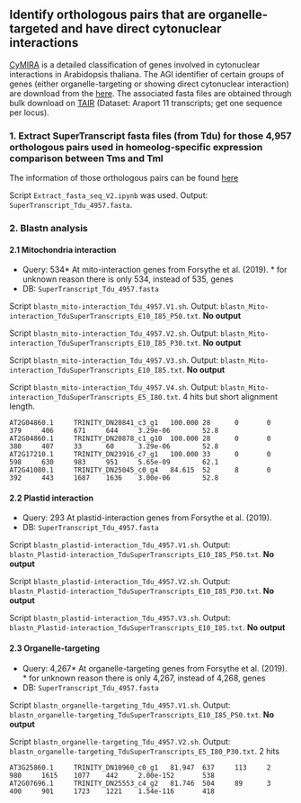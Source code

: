 ## Identify orthologous pairs that are organelle-targeted and have direct cytonuclear interactions

[CyMIRA](http://cymira.colostate.edu/) is a detailed classification of genes involved in cytonuclear interactions in Arabidopsis thaliana. The AGI identifier of certain groups of genes (either organelle-targeting or showing direct cytonuclear interaction) are download from the [here](http://cymira.colostate.edu/). The associated fasta files are obtained through bulk download on [TAIR](https://www.arabidopsis.org/tools/bulk/sequences/index.jsp) (Dataset: Araport 11 transcripts; get one sequence per locus).

### 1. Extract SuperTranscript fasta files (from Tdu) for those 4,957 orthologous pairs used in homeolog-specific expression comparison between Tms and Tml

The information of those orthologous pairs can be found [here](https://github.com/GatorShan/Tragopogon-Inflorescence-RNA-seq-Analysis/tree/master/Polyploid_alignment/Homeolog-specific-expression_Tms-Tml_Compare)

Script `Extract_fasta_seq_V2.ipynb` was used. Output: `SuperTranscript_Tdu_4957.fasta`.

### 2. Blastn analysis
#### 2.1 Mitochondria interaction

  - Query: 534* At mito-interaction genes from Forsythe et al. (2019). * for unknown reason there is only 534, instead of 535, genes
  - DB: `SuperTranscript_Tdu_4957.fasta`

Script `blastn_mito-interaction_Tdu_4957.V1.sh`. Output: `blastn_Mito-interaction_TduSuperTranscripts_E10_I85_P50.txt`. **No output**

Script `blastn_mito-interaction_Tdu_4957.V2.sh`. Output: `blastn_Mito-interaction_TduSuperTranscripts_E10_I85_P30.txt`. **No output**

Script `blastn_mito-interaction_Tdu_4957.V3.sh`. Output: `blastn_Mito-interaction_TduSuperTranscripts_E10_I85.txt`. **No output**

Script `blastn_mito-interaction_Tdu_4957.V4.sh`. Output: `blastn_Mito-interaction_TduSuperTranscripts_E5_I80.txt`. 4 hits but short alignment length.
```
AT2G04860.1     TRINITY_DN20841_c3_g1   100.000 28      0       0       379     406     671     644     3.29e-06        52.8
AT2G04860.1     TRINITY_DN20878_c1_g10  100.000 28      0       0       380     407     33      60      3.29e-06        52.8
AT2G17210.1     TRINITY_DN23916_c7_g1   100.000 33      0       0       598     630     983     951     5.65e-09        62.1
AT2G41080.1     TRINITY_DN25045_c0_g4   84.615  52      8       0       392     443     1687    1636    3.00e-06        52.8
```

#### 2.2 Plastid interaction

  - Query: 293 At plastid-interaction genes from Forsythe et al. (2019).
  - DB: `SuperTranscript_Tdu_4957.fasta`

Script `blastn_plastid-interaction_Tdu_4957.V1.sh`. Output: `blastn_Plastid-interaction_TduSuperTranscripts_E10_I85_P50.txt`. **No output**

Script `blastn_plastid-interaction_Tdu_4957.V2.sh`. Output: `blastn_Plastid-interaction_TduSuperTranscripts_E10_I85_P30.txt`. **No output**

Script `blastn_plastid-interaction_Tdu_4957.V3.sh`. Output: `blastn_Plastid-interaction_TduSuperTranscripts_E10_I85.txt`. **No output**

#### 2.3 Organelle-targeting

  - Query: 4,267* At organelle-targeting genes from Forsythe et al. (2019). * for unknown reason there is only 4,267, instead of 4,268, genes
  - DB: `SuperTranscript_Tdu_4957.fasta`

Script `blastn_organelle-targeting_Tdu_4957.V1.sh`. Output: `blastn_organelle-targeting_TduSuperTranscripts_E10_I85_P50.txt`. **No output**

Script `blastn_organelle-targeting_Tdu_4957.V2.sh`. Output: `blastn_organelle-targeting_TduSuperTranscripts_E5_I80_P30.txt`. 2 hits
```
AT3G25860.1     TRINITY_DN10960_c0_g1   81.947  637     113     2       980     1615    1077    442     2.00e-152       538
AT2G07696.1     TRINITY_DN25553_c4_g2   81.746  504     89      3       400     901     1723    1221    1.54e-116       418
```
  
  
  
  
  
  

